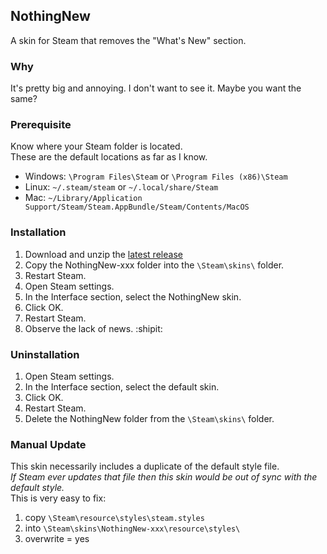 ## NothingNew

A skin for Steam that removes the "What's New" section.

### Why
It's pretty big and annoying. I don't want to see it. Maybe you want the same?

### Prerequisite
Know where your Steam folder is located.<br>
These are the default locations as far as I know.
* Windows: `\Program Files\Steam` or `\Program Files (x86)\Steam`
* Linux: `~/.steam/steam` or `~/.local/share/Steam`
* Mac: `~/Library/Application Support/Steam/Steam.AppBundle/Steam/Contents/MacOS`

### Installation
1. Download and unzip the [latest release](https://github.com/sevenjames/NothingNew/releases)
1. Copy the NothingNew-xxx folder into the `\Steam\skins\` folder.
1. Restart Steam.
1. Open Steam settings.
1. In the Interface section, select the NothingNew skin.
1. Click OK.
1. Restart Steam.
1. Observe the lack of news. :shipit:

### Uninstallation
1. Open Steam settings.
1. In the Interface section, select the default skin.
1. Click OK.
1. Restart Steam.
1. Delete the NothingNew folder from the `\Steam\skins\` folder.

### Manual Update
This skin necessarily includes a duplicate of the default style file.
<br>_If Steam ever updates that file then this skin would be out of sync with the default style._
<br>This is very easy to fix:
1. copy `\Steam\resource\styles\steam.styles`
1. into `\Steam\skins\NothingNew-xxx\resource\styles\`
1. overwrite = yes
